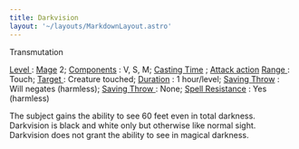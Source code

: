 ```yaml
---
title: Darkvision
layout: '~/layouts/MarkdownLayout.astro'
---
```

Transmutation

[ Level ](/modern.d20.srd/fx/level) : [ Mage](/modern.d20.srd/classes/advanced/mage) 2; [ Components](/modern.d20.srd/fx/components) : V, S, M; [ Casting Time](/modern.d20.srd/fx/casting.time) ; [ Attack action](/modern.d20.srd/combat/attack.actions) [ Range ](/modern.d20.srd/fx/range) :
Touch; [ Target ](/modern.d20.srd/fx/target) : Creature touched; [ Duration](/modern.d20.srd/fx/duration) : 1 hour/level; [ Saving Throw](/modern.d20.srd/basics/saving.throws) : Will negates (harmless); [ Saving Throw ](/modern.d20.srd/basics/saving.throws) : None; [ Spell Resistance](/modern.d20.srd/special.abilities/spell.resistance) : Yes (harmless)

The subject gains the ability to see 60 feet even in total darkness.
Darkvision is black and white only but otherwise like normal sight. Darkvision
does not grant the ability to see in magical darkness.

